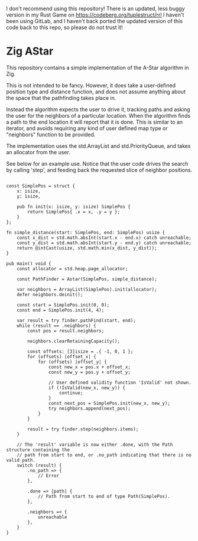 I don't recommend using this repository!
There is an updated, less buggy version in my Rust Game on https://codeberg.org/tuplestruct/rrl
I haven't been using GitLab, and I haven't back ported the updated version of this code back to this repo, so please do not trust it!


# Zig AStar

This repository contains a simple implementation of the A-Star algorithm in Zig.

This is not intended to be fancy. However, it does take a user-defined
position type and distance function, and does not assume anything about the
space that the pathfinding takes place in.

Instead the algorithm expects the user to drive it, tracking paths and asking the user
for the neighbors of a particular location. When the algorithm finds a path to the end
location it will report that it is done. This is similar to an iterator, and avoids
requiring any kind of user defined map type or "neighbors" function to be provided.

The implementation uses the std.ArrayList and std.PriorityQueue, and takes an allocator
from the user.


See below for an example use. Notice that the user code drives the search by
calling 'step', and feeding back the requested slice of neighbor positions.
```zig

const SimplePos = struct {
    x: isize,
    y: isize,

    pub fn init(x: isize, y: isize) SimplePos {
        return SimplePos{ .x = x, .y = y };
    }
};

fn simple_distance(start: SimplePos, end: SimplePos) usize {
    const x_dist = std.math.absInt(start.x - end.x) catch unreachable;
    const y_dist = std.math.absInt(start.y - end.y) catch unreachable;
    return @intCast(usize, std.math.min(x_dist, y_dist));
}

pub main() void {
    const allocator = std.heap.page_allocator;

    const PathFinder = Astar(SimplePos, simple_distance);

    var neighbors = ArrayList(SimplePos).init(allocator);
    defer neighbors.deinit();
    
    const start = SimplePos.init(0, 0);
    const end = SimplePos.init(4, 4);
    
    var result = try finder.pathFind(start, end);
    while (result == .neighbors) {
        const pos = result.neighbors;

        neighbors.clearRetainingCapacity();

        const offsets: [3]isize = .{ -1, 0, 1 };
        for (offsets) |offset_x| {
            for (offsets) |offset_y| {
                const new_x = pos.x + offset_x;
                const new_y = pos.y + offset_y;
                
                // User defined validity function 'IsValid' not shown.
                if (!IsValid(new_x, new_y)) {
                    continue;
                }
                const next_pos = SimplePos.init(new_x, new_y);
                try neighbors.append(next_pos);
            }
        }

        result = try finder.step(neighbors.items);
    }
    
    // The 'result' variable is now either .done, with the Path structure containing the
    // path from start to end, or .no_path indicating that there is no valid path.
    switch (result) {
        .no_path => {
            // Error
        },
        
        .done => |path| {
            // Path from start to end of type Path(SimplePos).
        },
        
        .neighbors => {
            unreachable
        },
    }
}
```
